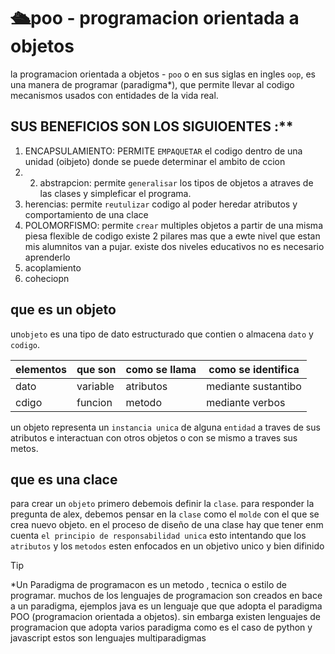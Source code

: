 # 🛳️poo - programacion orientada a objetos 
la programacion orientada a objetos -  `poo` o en sus siglas en ingles `oop`, es una manera de programar (paradigma*), que permite llevar al codigo mecanismos usados con entidades de la vida real.
## SUS BENEFICIOS SON LOS SIGUIOENTES :**
1. ENCAPSULAMIENTO: PERMITE `EMPAQUETAR` el codigo dentro de una unidad (oibjeto) donde se puede determinar el ambito de ccion
2. 2. abstrapcion: permite `generalisar` los tipos de objetos a atraves de las clases y simpleficar el programa. 
3. herencias: permite `reutulizar` codigo al poder heredar atributos y comportamiento de una clace 
4. POLOMORFISMO: permite `crear` multiples objetos a partir de una misma piesa flexible de codigo 
   existe 2 pilares  mas que a ewte nivel que estan mis alumnitos van a pujar.
   existe dos niveles educativos no es necesario aprenderlo
5. acoplamiento
6. coheciopn
## que es un objeto
un`objeto` es una tipo de dato estructurado que contien o almacena `dato` y `codigo`.

|elementos|que son |como se llama| como se identifica|
|---------|--------|-------------|-------------------|
|dato     |variable|atributos    |mediante sustantibo|
|cdigo    |funcion |metodo       |mediante verbos    |


un objeto representa un `instancia unica` de alguna `entidad` a traves de sus atributos e interactuan con otros objetos o con se mismo a traves sus metos.   
## que es una clace 
para crear un `objeto` primero debemois definir la `clase`.
para responder la pregunta de alex, debemos pensar en la `clase` como el `molde` con el que se crea nuevo objeto.
en el proceso de diseño de una clase hay que tener enm cuenta `el principio de responsabilidad unica` esto intentando que los `atributos` y los `metodos` esten enfocados en un objetivo unico y bien difinido  
>[!TIP]
>*Un Paradigma de programacon es un metodo , tecnica o estilo de programar. muchos de los lenguajes de programacion son creados en bace a un  paradigma, ejemplos java  es un lenguaje que que adopta el paradigma POO (programacion orientada a objetos). sin embarga existen lenguajes  de programacion que adopta varios paradigma como es el caso de python y javascript estos son lenguajes multiparadigmas   